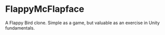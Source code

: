 # FlappyMcFlapface
A Flappy Bird clone. Simple as a game, but valuable as an exercise in Unity fundamentals.
